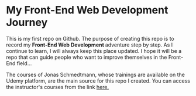 <h1> My Front-End Web Development Journey </h1>

<p>This is my first repo on Github. The purpose of creating this repo is to record my <b>Front-End Web Development </b>adventure step by step. As I continue to learn, I will always keep this place updated. I hope it will be a repo that can guide people who want to improve themselves in the Front-End field...</p>
<p>The courses of Jonas Schmedtmann, whose trainings are available on the Udemy platform, are the main source for this repo I created. You can access the instructor's courses from the link <a href="https://www.udemy.com/user/jonasschmedtmann/" target=”_blank” >here.</a> </p>
